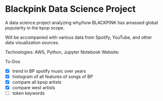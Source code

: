 # Blackpink Data Science Project
A data science project analyzing why/how BLACKPINK has amassed global popularity in the kpop scope.

Will be accompanied with various data from Spotify, YouTube, and other data visualization sources.

Technologies: AWS, Python, Jupyter Notebook
Website:

To-Dos

* [x] trend in BP spotify music over years
* [x] histogram of all features of songs of BP
* [x] compare all kpop artists
* [x] compare west artists
* [ ] token keywords